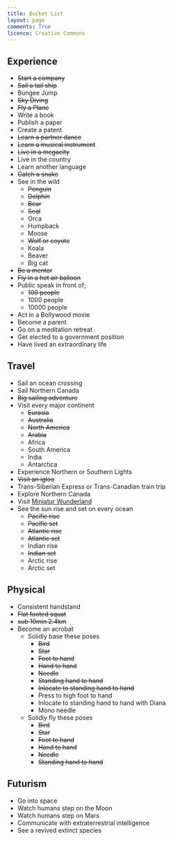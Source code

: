 ```yaml
---
title: Bucket List
layout: page
comments: True
licence: Creative Commons
---
```


<div id='time-alive'> </div>

<script type = "text/javascript" > 
  var timeAlive = document.getElementById('time-alive');
  
  function calculateTimeAlive() {
      secondsAlive = (Date.now() - Date.UTC(1983,4,3,5,5))/1000;
      lifeExpectancySeconds = {{ site.author.life_expectancy_years }} * 365.26 * 24 * 60 * 60;
      secondsLeft = lifeExpectancySeconds - secondsAlive;
      lifePercentage = ((secondsAlive / lifeExpectancySeconds) * 100).toFixed(8)

      timeAlive.innerHTML = "Greg is approximately <b>" + lifePercentage + "%</b> through his expected life span<a href='{{ site.author.life_expectancy_source }}' target='_blank'>¹</a>";
  }
  calculateTimeAlive();

  var cancel = setInterval(calculateTimeAlive, 50);
</script>

## Experience

* ~~Start a company~~
* ~~Sail a tail ship~~
* Bungee Jump
* ~~Sky Diving~~
* ~~Fly a Plane~~
* Write a book
* Publish a paper
* Create a patent
* ~~Learn a partner dance~~
* ~~Learn a musical instrument~~
* ~~Live in a megacity~~
* Live in the country
* Learn another language
* ~~Catch a snake~~
* See in the wild
  * ~~Penguin~~
  * ~~Dolphin~~
  * ~~Bear~~
  * ~~Seal~~
  * Orca
  * Humpback
  * Moose
  * ~~Wolf or coyote~~
  * Koala
  * Beaver
  * Big cat
* ~~Be a mentor~~
* ~~Fly in a hot air balloon~~
* Public speak in front of;
  * ~~100 people~~
  * 1000 people
  * 10000 people
* Act in a Bollywood movie
* Become a parent
* Go on a meditation retreat
* Get elected to a government position
* Have lived an extraordinary life


## Travel

* Sail an ocean crossing
* Sail Northern Canada
* ~~Big sailing adventure~~
* Visit every major continent
  * ~~Eurasia~~
  * ~~Australia~~
  * ~~North America~~
  * ~~Arabia~~
  * Africa
  * South America
  * India
  * Antarctica
* Experience Northern or Southern Lights
* ~~Visit an igloo~~
* Trans-Siberian Express or Trans-Canadian train trip
* Explore Northern Canada
* Visit [Miniatur Wunderland](https://www.miniatur-wunderland.com/)
* See the sun rise and set on every ocean
  * ~~Pacific rise~~
  * ~~Pacific set~~
  * ~~Atlantic rise~~
  * ~~Atlantic set~~
  * Indian rise
  * ~~Indian set~~
  * Arctic rise
  * Arctic set


## Physical

* Consistent handstand
* ~~Flat footed squat~~
* ~~sub 10min 2.4km~~
* Become an acrobat
  * Solidly base these poses
    * ~~Bird~~
    * ~~Star~~
    * ~~Foot to hand~~
    * ~~Hand to hand~~
    * ~~Needle~~
    * ~~Standing hand to hand~~
    * ~~Inlocate to standing hand to hand~~
    * Press to high foot to hand
    * Inlocate to standing hand to hand with Diana
    * Mono needle
  * Solidly fly these poses
    * ~~Bird~~
    * ~~Star~~
    * ~~Foot to hand~~
    * ~~Hand to hand~~
    * ~~Needle~~
    * ~~Standing hand to hand~~


## Futurism

* Go into space
* Watch humans step on the Moon
* Watch humans step on Mars
* Communicate with extraterrestrial intelligence
* See a revived extinct species

